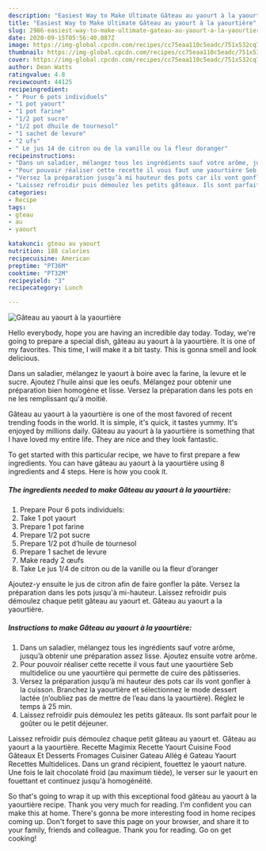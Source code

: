 ```yaml
---
description: "Easiest Way to Make Ultimate Gâteau au yaourt à la yaourtière"
title: "Easiest Way to Make Ultimate Gâteau au yaourt à la yaourtière"
slug: 2986-easiest-way-to-make-ultimate-gateau-au-yaourt-a-la-yaourtiere
date: 2020-09-15T05:56:40.087Z
image: https://img-global.cpcdn.com/recipes/cc75eaa110c5eadc/751x532cq70/gateau-au-yaourt-a-la-yaourtiere-photo-principale-de-la-recette.jpg
thumbnail: https://img-global.cpcdn.com/recipes/cc75eaa110c5eadc/751x532cq70/gateau-au-yaourt-a-la-yaourtiere-photo-principale-de-la-recette.jpg
cover: https://img-global.cpcdn.com/recipes/cc75eaa110c5eadc/751x532cq70/gateau-au-yaourt-a-la-yaourtiere-photo-principale-de-la-recette.jpg
author: Dean Watts
ratingvalue: 4.8
reviewcount: 44125
recipeingredient:
- " Pour 6 pots individuels"
- "1 pot yaourt"
- "1 pot farine"
- "1/2 pot sucre"
- "1/2 pot dhuile de tournesol"
- "1 sachet de levure"
- "2 ufs"
- " Le jus 14 de citron ou de la vanille ou la fleur doranger"
recipeinstructions:
- "Dans un saladier, mélangez tous les ingrédients sauf votre arôme, jusqu’à obtenir une préparation assez lisse. Ajoutez ensuite votre arôme."
- "Pour pouvoir réaliser cette recette il vous faut une yaourtière Seb multidelice ou une yaourtière qui permette de cuire des pâtisseries."
- "Versez la préparation jusqu’à mi hauteur des pots car ils vont gonfler à la cuisson. Branchez la yaourtière et sélectionnez le mode dessert lactée (n’oubliez pas de mettre de l’eau dans la yaourtière). Réglez le temps à 25 min."
- "Laissez refroidir puis démoulez les petits gâteaux. Ils sont parfait pour le goûter ou le petit déjeuner."
categories:
- Recipe
tags:
- gteau
- au
- yaourt

katakunci: gteau au yaourt 
nutrition: 188 calories
recipecuisine: American
preptime: "PT36M"
cooktime: "PT32M"
recipeyield: "3"
recipecategory: Lunch

---
```



![Gâteau au yaourt à la yaourtière](https://img-global.cpcdn.com/recipes/cc75eaa110c5eadc/751x532cq70/gateau-au-yaourt-a-la-yaourtiere-photo-principale-de-la-recette.jpg)

Hello everybody, hope you are having an incredible day today. Today, we're going to prepare a special dish, gâteau au yaourt à la yaourtière. It is one of my favorites. This time, I will make it a bit tasty. This is gonna smell and look delicious.

Dans un saladier, mélangez le yaourt à boire avec la farine, la levure et le sucre. Ajoutez l&#39;huile ainsi que les oeufs. Mélangez pour obtenir une préparation bien homogène et lisse. Versez la préparation dans les pots en ne les remplissant qu&#39;à moitié.

Gâteau au yaourt à la yaourtière is one of the most favored of recent trending foods in the world. It is simple, it's quick, it tastes yummy. It's enjoyed by millions daily. Gâteau au yaourt à la yaourtière is something that I have loved my entire life. They are nice and they look fantastic.


To get started with this particular recipe, we have to first prepare a few ingredients. You can have gâteau au yaourt à la yaourtière using 8 ingredients and 4 steps. Here is how you cook it.

<!--inarticleads1-->

##### The ingredients needed to make Gâteau au yaourt à la yaourtière:

1. Prepare  Pour 6 pots individuels:
1. Take 1 pot yaourt
1. Prepare 1 pot farine
1. Prepare 1/2 pot sucre
1. Prepare 1/2 pot d’huile de tournesol
1. Prepare 1 sachet de levure
1. Make ready 2 œufs
1. Take  Le jus 1/4 de citron ou de la vanille ou la fleur d’oranger


Ajoutez-y ensuite le jus de citron afin de faire gonfler la pâte. Versez la préparation dans les pots jusqu&#39;à mi-hauteur. Laissez refroidir puis démoulez chaque petit gâteau au yaourt et. Gâteau au yaourt a la yaourtière. 

<!--inarticleads2-->

##### Instructions to make Gâteau au yaourt à la yaourtière:

1. Dans un saladier, mélangez tous les ingrédients sauf votre arôme, jusqu’à obtenir une préparation assez lisse. Ajoutez ensuite votre arôme.
1. Pour pouvoir réaliser cette recette il vous faut une yaourtière Seb multidelice ou une yaourtière qui permette de cuire des pâtisseries.
1. Versez la préparation jusqu’à mi hauteur des pots car ils vont gonfler à la cuisson. Branchez la yaourtière et sélectionnez le mode dessert lactée (n’oubliez pas de mettre de l’eau dans la yaourtière). Réglez le temps à 25 min.
1. Laissez refroidir puis démoulez les petits gâteaux. Ils sont parfait pour le goûter ou le petit déjeuner.


Laissez refroidir puis démoulez chaque petit gâteau au yaourt et. Gâteau au yaourt a la yaourtière. Recette Magimix Recette Yaourt Cuisine Food Gâteaux Et Desserts Fromages Cuisiner Gateau Allég é Gateau Yaourt Recettes Multidelices. Dans un grand récipient, fouettez le yaourt nature. Une fois le lait chocolaté froid (au maximum tiède), le verser sur le yaourt en fouettant et continuez jusqu&#39;à homogénéité. 

So that's going to wrap it up with this exceptional food gâteau au yaourt à la yaourtière recipe. Thank you very much for reading. I'm confident you can make this at home. There's gonna be more interesting food in home recipes coming up. Don't forget to save this page on your browser, and share it to your family, friends and colleague. Thank you for reading. Go on get cooking!
